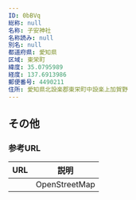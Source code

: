 ```yaml
---
ID: 0bBVq
総称: null
名称: 子安神社
名称読み: null
別名: null
都道府県: 愛知県
区域: 東栄町
緯度: 35.0795989
経度: 137.6913986
郵便番号: 4490211
住所: 愛知県北設楽郡東栄町中設楽上加賀野
---
```


## その他

### 参考URL

| URL | 説明          |
| --- | ------------- |
|     | OpenStreetMap |
